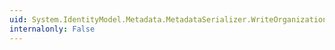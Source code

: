```yaml
---
uid: System.IdentityModel.Metadata.MetadataSerializer.WriteOrganization(System.Xml.XmlWriter,System.IdentityModel.Metadata.Organization)
internalonly: False
---
```

